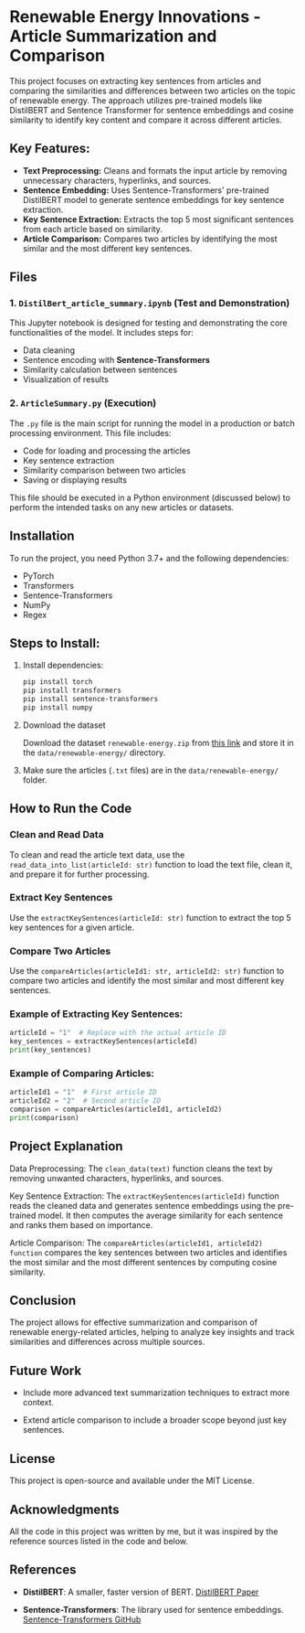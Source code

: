 # Renewable Energy Innovations - Article Summarization and Comparison

This project focuses on extracting key sentences from articles and comparing the similarities and differences between two articles on the topic of renewable energy. The approach utilizes pre-trained models like DistilBERT and Sentence Transformer for sentence embeddings and cosine similarity to identify key content and compare it across different articles.

## Key Features:
- **Text Preprocessing:** Cleans and formats the input article by removing unnecessary characters, hyperlinks, and sources.
- **Sentence Embedding:** Uses Sentence-Transformers' pre-trained DistilBERT model to generate sentence embeddings for key sentence extraction.
- **Key Sentence Extraction:** Extracts the top 5 most significant sentences from each article based on similarity.
- **Article Comparison:** Compares two articles by identifying the most similar and the most different key sentences.

## Files

### 1. `DistilBert_article_summary.ipynb` (Test and Demonstration)
This Jupyter notebook is designed for testing and demonstrating the core functionalities of the model. It includes steps for:
- Data cleaning
- Sentence encoding with **Sentence-Transformers**
- Similarity calculation between sentences
- Visualization of results


### 2. `ArticleSummary.py` (Execution)
The `.py` file is the main script for running the model in a production or batch processing environment. This file includes:
- Code for loading and processing the articles
- Key sentence extraction
- Similarity comparison between two articles
- Saving or displaying results

This file should be executed in a Python environment (discussed below) to perform the intended tasks on any new articles or datasets.

## Installation

To run the project, you need Python 3.7+ and the following dependencies:

- PyTorch
- Transformers
- Sentence-Transformers
- NumPy
- Regex

## Steps to Install:

1. Install dependencies:
   ```bash
   pip install torch
   pip install transformers
   pip install sentence-transformers
   pip install numpy
2. Download the dataset

   Download the dataset `renewable-energy.zip` from [this link](https://storage.googleapis.com/ds--tasks-datasets/renewable-energy.zip) and store it in the `data/renewable-energy/` directory.

3. Make sure the articles (`.txt` files) are in the `data/renewable-energy/` folder.

## How to Run the Code

### Clean and Read Data

To clean and read the article text data, use the `read_data_into_list(articleId: str)` function to load the text file, clean it, and prepare it for further processing.

### Extract Key Sentences

Use the `extractKeySentences(articleId: str)` function to extract the top 5 key sentences for a given article.

### Compare Two Articles

Use the `compareArticles(articleId1: str, articleId2: str)` function to compare two articles and identify the most similar and most different key sentences.

### Example of Extracting Key Sentences:

```python
articleId = "1"  # Replace with the actual article ID
key_sentences = extractKeySentences(articleId)
print(key_sentences)
```

### Example of Comparing Articles:

```python
articleId1 = "1"  # First article ID
articleId2 = "2"  # Second article ID
comparison = compareArticles(articleId1, articleId2)
print(comparison)
```

## Project Explanation

Data Preprocessing:
The `clean_data(text)` function cleans the text by removing unwanted characters, hyperlinks, and sources.

Key Sentence Extraction:
The `extractKeySentences(articleId)` function reads the cleaned data and generates sentence embeddings using the pre-trained model. It then computes the average similarity for each sentence and ranks them based on importance.

Article Comparison:
The `compareArticles(articleId1, articleId2) function` compares the key sentences between two articles and identifies the most similar and the most different sentences by computing cosine similarity.

## Conclusion
The project allows for effective summarization and comparison of renewable energy-related articles, helping to analyze key insights and track similarities and differences  across multiple sources.

## Future Work
- Include more advanced text summarization techniques to extract more context.

- Extend article comparison to include a broader scope beyond just key sentences.

## License
This project is open-source and available under the MIT License.

## Acknowledgments
All the code in this project was written by me, but it was inspired by the reference sources listed in the code and below.

## References
- **DistilBERT**: A smaller, faster version of BERT. [DistilBERT Paper](https://arxiv.org/abs/1910.01108)

- **Sentence-Transformers**: The library used for sentence embeddings. [Sentence-Transformers GitHub](https://github.com/UKPLab/sentence-transformers)
